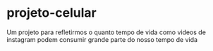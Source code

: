 # projeto-celular
 Um projeto para refletirmos o quanto tempo de vida como videos de instagram podem consumir grande parte do nosso tempo de vida
